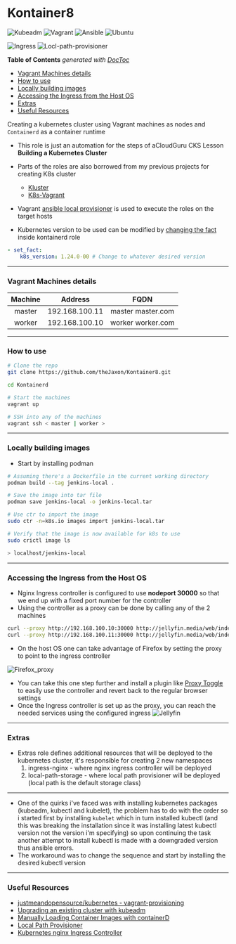 # Kontainer8

![Kubeadm](https://img.shields.io/badge/-Kubeadm%201.24.0-326CE5?style=for-the-badge&logo=Kubernetes&logoColor=white)
![Vagrant](https://img.shields.io/badge/-Vagrant-1563FF?style=for-the-badge&logo=Vagrant&logoColor=white)
![Ansible](https://img.shields.io/badge/-ansible-C9284D?style=for-the-badge&logo=ansible&logoColor=white)
![Ubuntu](https://img.shields.io/badge/-ubuntu%2022.04-E95420?style=for-the-badge&logo=ubuntu&logoColor=white)


![Ingress](https://img.shields.io/badge/nginx-ingress%20controller-269539?style=for-the-badge&logo=Nginx)
![Locl-path-provisioner](https://img.shields.io/badge/Dynamic%20provisioning-local%20path%20provisioner-0075A8?style=for-the-badge&logo=Rancher)

<!-- START doctoc generated TOC please keep comment here to allow auto update -->
<!-- DON'T EDIT THIS SECTION, INSTEAD RE-RUN doctoc TO UPDATE -->
**Table of Contents**  *generated with [DocToc](https://github.com/thlorenz/doctoc)*

- [Vagrant Machines details](#vagrant-machines-details)
- [How to use](#how-to-use)
- [Locally building images](#locally-building-images)
- [Accessing the Ingress from the Host OS](#accessing-the-ingress-from-the-host-os)
- [Extras](#extras)
- [Useful Resources](#useful-resources)

<!-- END doctoc generated TOC please keep comment here to allow auto update -->

Creating a kubernetes cluster using Vagrant machines as nodes and `Containerd` as a container runtime
- This role is just an automation for the steps of aCloudGuru CKS Lesson **Building a Kubernetes Cluster**
- Parts of the roles are also borrowed from my previous projects for creating K8s cluster
    - [Kluster](https://github.com/theJaxon/Kluster)
    - [K8s-Vagrant](https://github.com/theJaxon/K8s-Vagrant)
- Vagrant [ansible local provisioner](https://www.vagrantup.com/docs/provisioning/ansible_local) is used to execute the roles on the target hosts

- Kubernetes version to be used can be modified by [changing the fact](https://github.com/theJaxon/Kontainerd/blob/main/kontainerd/tasks/prerequisites.yml#L40) inside kontainerd role 
```yaml
- set_fact:
    k8s_version: 1.24.0-00 # Change to whatever desired version
```
---

### Vagrant Machines details

|  Machine |    Address    |         FQDN         |
|:--------:|:-------------:|:--------------------:|
|  master | 192.168.100.11 |  master master.com |
| worker | 192.168.100.10 | worker worker.com |

---

### How to use
```bash
# Clone the repo
git clone https://github.com/theJaxon/Kontainer8.git

cd Kontainerd

# Start the machines 
vagrant up 

# SSH into any of the machines 
vagrant ssh < master | worker >
```

---

### Locally building images

- Start by installing podman
```bash
# Assuming there's a Dockerfile in the current working directory
podman build --tag jenkins-local .

# Save the image into tar file
podman save jenkins-local -o jenkins-local.tar

# Use ctr to import the image 
sudo ctr -n=k8s.io images import jenkins-local.tar

# Verify that the image is now available for k8s to use 
sudo crictl image ls

> localhost/jenkins-local
``` 

---

### Accessing the Ingress from the Host OS

- Nginx Ingress controller is configured to use **nodeport 30000** so that we end up with a fixed port number for the controller
- Using the controller as a proxy can be done by calling any of the 2 machines 
```bash
curl --proxy http://192.168.100.10:30000 http://jellyfin.media/web/index.html
curl --proxy http://192.168.100.11:30000 http://jellyfin.media/web/index.html
```
- On the host OS one can take advantage of Firefox by setting the proxy to point to the ingress controller 

![Firefox_proxy](https://github.com/theJaxon/Kontainer8/blob/main/etc/Firefox_Proxy.jpg)

- You can take this one step further and install a plugin like [Proxy Toggle](https://addons.mozilla.org/en-US/firefox/addon/proxy-toggle-button/) to easily use the controller and revert back to the regular browser settings
- Once the Ingress controller is set up as the proxy, you can reach the needed services using the configured ingress
![Jellyfin](https://github.com/theJaxon/Kontainer8/blob/main/etc/Jellyfin.jpg)



---

### Extras
- Extras role defines additional resources that will be deployed to the kubernetes cluster, it's responsible for creating 2 new namespaces
  1. ingress-nginx - where nginx ingress controller will be deployed
  2. local-path-storage - where local path provisioner will be deployed (local path is the default storage class)

---

- One of the quirks i've faced was with installing kubernetes packages (kubeadm, kubectl and kubelet), the problem has to do with the order so i started first by installing `kubelet` which in turn installed kubectl (and this was breaking the installation since it was installing latest kubectl version not the version i'm specifying) so upon continuing the task another attempt to install kubectl is made with a downgraded version thus ansible errors. 
- The workaround was to change the sequence and start by installing the desired kubectl version 

---

### Useful Resources
- [ justmeandopensource/kubernetes - vagrant-provisioning ](https://github.com/justmeandopensource/kubernetes/tree/master/vagrant-provisioning)
- [Upgrading an existing cluster with kubeadm](https://kubernetes.io/docs/tasks/administer-cluster/coredns/#migrating-to-coredns)
- [Manually Loading Container Images with containerD](https://blog.scottlowe.org/2020/01/25/manually-loading-container-images-with-containerd/)
- [Local Path Provisioner](https://github.com/rancher/local-path-provisioner)
- [Kubernetes nginx Ingress Controller](https://kubernetes.github.io/ingress-nginx/deploy/baremetal/)